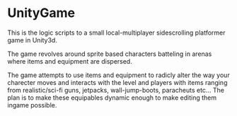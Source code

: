# UnityGame

This is the logic scripts to a small local-multiplayer sidescrolling platformer game in Unity3d.

The game revolves around sprite based characters batteling in arenas where items and equipment are dispersed.

The game attempts to use items and equipment to radicly alter the way your charecter moves and interacts with the level and players with items ranging from realistic/sci-fi guns, jetpacks, wall-jump-boots, paracheuts etc...
The plan is to make these equipables dynamic enough to make editing them ingame possible.
